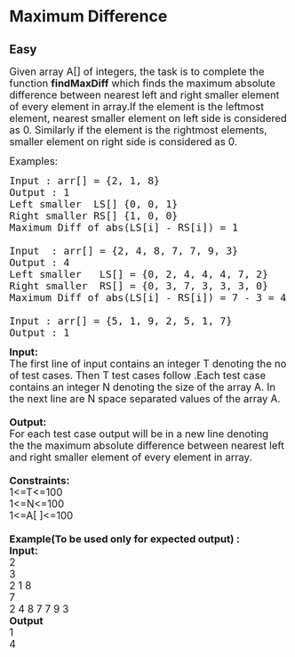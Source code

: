 # Maximum Difference
## Easy 
<div class="problem-statement" style="user-select: auto;">
                <p style="user-select: auto;"></p><p style="user-select: auto;"><span style="font-size: 18px; user-select: auto;">Given array A[] of integers, the task is to complete the function <strong style="user-select: auto;">findMaxDiff</strong>&nbsp;which finds the maximum absolute difference between nearest left and right smaller element of every element in array.If the element is the&nbsp;leftmost element, nearest smaller element on left side is considered as 0. Similarly if the element is the&nbsp;rightmost elements, smaller element on right side is considered as 0.</span></p>

<p style="user-select: auto;"><span style="font-size: 18px; user-select: auto;">Examples:</span></p>

<pre style="position: relative; user-select: auto;"><span style="font-size: 18px; user-select: auto;">Input : arr[] = {2, 1, 8}
Output : 1
Left smaller  LS[] {0, 0, 1}
Right smaller RS[] {1, 0, 0}
Maximum Diff of abs(LS[i] - RS[i]) = 1 

Input  : arr[] = {2, 4, 8, 7, 7, 9, 3}
Output : 4
Left smaller   LS[] = {0, 2, 4, 4, 4, 7, 2}
Right smaller  RS[] = {0, 3, 7, 3, 3, 3, 0}
Maximum Diff of abs(LS[i] - RS[i]) = 7 - 3 = 4 

Input : arr[] = {5, 1, 9, 2, 5, 1, 7}
Output : 1</span><div class="open_grepper_editor" title="Edit &amp; Save To Grepper" style="user-select: auto;"></div></pre>

<p style="user-select: auto;"><span style="font-size: 18px; user-select: auto;"><strong style="user-select: auto;">Input:</strong><br style="user-select: auto;">
The first line of input contains an integer T denoting the no of test cases. Then T test cases follow .Each test case contains an integer N denoting the size of the array A. In the next line are N space separated values of the array A.<br style="user-select: auto;">
<br style="user-select: auto;">
<strong style="user-select: auto;">Output:</strong><br style="user-select: auto;">
For each test case output will be in a new line denoting the&nbsp;the maximum absolute difference between nearest left and right smaller element of every element in array.<br style="user-select: auto;">
<br style="user-select: auto;">
<strong style="user-select: auto;">Constraints:</strong><br style="user-select: auto;">
1&lt;=T&lt;=100<br style="user-select: auto;">
1&lt;=N&lt;=100<br style="user-select: auto;">
1&lt;=A[ ]&lt;=100<br style="user-select: auto;">
<br style="user-select: auto;">
<strong style="user-select: auto;">Example(To be used only for expected output) :<br style="user-select: auto;">
Input:</strong><br style="user-select: auto;">
2<br style="user-select: auto;">
3<br style="user-select: auto;">
2 1 8<br style="user-select: auto;">
7<br style="user-select: auto;">
2&nbsp;4&nbsp;8&nbsp;7&nbsp;7&nbsp;9&nbsp;3<br style="user-select: auto;">
<strong style="user-select: auto;">Output</strong><br style="user-select: auto;">
1<br style="user-select: auto;">
4</span></p>
 <p style="user-select: auto;"></p>
            </div>